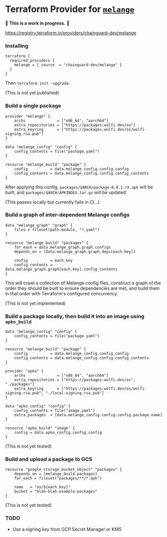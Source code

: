 # Terraform Provider for [`melange`](https://github.com/chainguard-dev/melange)

🚨 **This is a work in progress.** 🚨

https://registry.terraform.io/providers/chainguard-dev/melange

### Installing

```hcl
terraform {
  required_providers {
    melange = { source  = "chainguard-dev/melange" }
  }
}
```

Then `terraform init -upgrade`.

(This is not yet published)

### Build a single package

```hcl
provider "melange" {
    archs              = ["x86_64", "aarch64"]
    extra_repositories = ["https://packages.wolfi.dev/os"]
    extra_keyring      = ["https://packages.wolfi.dev/os/wolfi-signing.rsa.pub"]
}

data "melange_config" "config" {
    config_contents = file("package.yaml")
}

resource "melange_build" "package" {
    config          = data.melange_config.config.config
    config_contents = data.melange_config.config.config_contents
}
```

After applying this config, `packages/$ARCH/package-0.0.1-rX.apk` will be built, and `packages/$ARCH/APKINDEX.tar.gz` will be updated.

(This passes locally but currently fails in CI...)

### Build a graph of inter-dependent Melange configs

```hcl
data "melange_graph" "graph" {
    files = fileset(path.module, "*.yaml")
}

resource "melange_build" "packages" {
    for_each = data.melange_graph.graph.configs
    depends_on = [data.melange_graph.graph.deps[each.key]]

    config          = each.key
    config_contents = data.melange_graph.graph[each.key].config_contents
}
```

This will crawl a collection of Melange config files, construct a graph of the order they should be built to ensure dependencies are met, and build them in that order with Terraform's configured concurrency.

(This is not yet implemented)

### Build a package locally, then build it into an image using `apko_build`

```hcl
data "melange_config" "config" {
    config_contents = file("package.yaml")
}

resource "melange_build" "package" {
    config          = data.melange_config.config.config
    config_contents = data.melange_config.config.config_contents
}

provider "apko" {
    archs              = ["x86_64", "aarch64"]
    extra_repositories = ["https://packages.wolfi.dev/os", "./packages"]
    extra_keyring      = ["https://packages.wolfi.dev/os/wolfi-signing.rsa.pub", "./local-signing.rsa.pub"]
}

data "apko_config" "config" {
    config_contents = file("image.yaml")
    extra_packages  = [data.melange_config.config.config.package.name]
}

resource "apko_build" "image" {
    config = data.apko_config.config.config
}
```

(This is not yet tested)

### Build and upload a package to GCS

```hcl
resource "google_storage_bucket_object" "packages" {
    depends_on = [melange_build.packages]
    for_each = fileset("packages/**/*.apk")

    name   = "os/${each.key}"
    bucket = "blah-blah-example-packages"
}
```

(This is not yet tested)

### TODO

- Use a signing key from GCP Secret Manager or KMS

